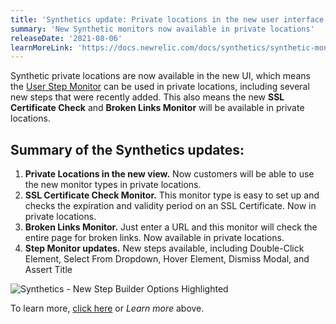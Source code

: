 ```yaml
---
title: 'Synthetics update: Private locations in the new user interface'
summary: 'New Synthetic monitors now available in private locations'
releaseDate: '2021-08-06'
learnMoreLink: 'https://docs.newrelic.com/docs/synthetics/synthetic-monitoring/getting-started/types-synthetic-monitors/#types-monitors'
---
```


Synthetic private locations are now available in the new UI, which means the [User Step Monitor](https://newrelic.com/blog/how-to-relic/better-synthetic-monitoring) can be used in private locations, including several new steps that were recently added. This also means the new **SSL Certificate Check** and **Broken Links Monitor** will be available in private locations.

## Summary of the Synthetics updates:

1. **Private Locations in the new view.** Now customers will be able to use the new monitor types in private locations.
2. **SSL Certificate Check Monitor.** This monitor type is easy to set up and checks the expiration and validity period on an SSL Certificate. Now in private locations.
3. **Broken Links Monitor.** Just enter a URL and this monitor will check the entire page for broken links. Now available in private locations.
4. **Step Monitor updates.** New steps available, including Double-Click Element, Select From Dropdown, Hover Element, Dismiss Modal, and Assert Title

![Synthetics - New Step Builder Options Highlighted](/images/synthetics-new-step-builder-options.webp 'Synthetics - New Step Builder Options Highlighted')

To learn more, [click here](https://docs.newrelic.com/docs/synthetics/synthetic-monitoring/getting-started/types-synthetic-monitors/#types-monitors) or _Learn more_ above.
